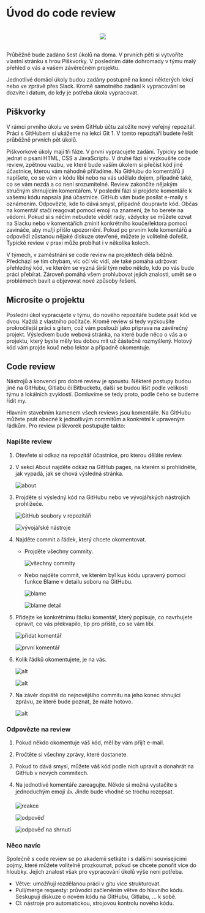 # Úvod do code review

<div align="center" width="100%;"><br/><img src="./images/meme.jpg"><br/><br/></div>

Průběžně bude zadáno šest úkolů na doma. V prvních pěti si vytvoříte vlastní stránku s hrou Piškvorky. V posledním dáte dohromady v týmu malý přehled o vás a vašem závěrečném projektu.

Jednotlivé domácí úkoly budou zadány postupně na konci některých lekcí nebo ve zprávě přes Slack. Kromě samotného zadání k vypracování se dozvíte i datum, do kdy je potřeba úkola vypracovat.

## Piškvorky

V rámci prvního úkolu ve svém GitHub účtu založíte nový veřejný repozitář. Práci s GitHubem si ukážeme na lekci Git 1. V tomto repozitáři budete řešit průběžně prvních pět úkolů.

Piškvorkové úkoly mají tři fáze. V první vypracujete zadání. Typicky se bude jednat o psaní HTML, CSS a JavaScriptu. V druhé fázi si vyzkoušíte code review, zpětnou vazbu, ve které bude vaším úkolem si přečíst kód jiné účastnice, kterou vám náhodně přiřadíme. Na GitHubu do komentářů jí napíšete, co se vám v kódu líbí nebo na vás udělalo dojem, případně také, co se vám nezdá a co není srozumitelné. Review zakončíte nějakým stručným shrnujícím komentářem. V poslední fázi si projdete komentáře k vašemu kódu napsala jiná účastnice. GitHub vám bude posílat e-maily s oznámením. Odpovězte, kde to dává smysl, případně doupravte kód. Občas na komentář stačí reagovat pomocí emoji na znamení, že ho berete na vědomí. Pokud si s něčím nebudete vědět rady, vždycky se můžete ozvat na Slacku nebo v komentářích zmínit konkrétního kouče/lektora pomocí zavináče, aby mu/jí přišlo upozornění. Pokud po prvním kole komentářů a odpovědí zůstanou nějaké diskuze otevřené, můžete je volitelně dořešit. Typické review v praxi může probíhat i v několika kolech.

V týmech, v zaměstnání se code review na projektech dělá běžně. Předchází se tím chybám, víc očí víc vidí, ale také pomáhá udržovat přehledný kód, ve kterém se vyzná širší tým nebo někdo, kdo po vás bude práci přebírat. Zároveň pomáhá všem prohlubovat jejich znalosti, umět se o problémech bavit a objevovat nové způsoby řešení.

## Microsite o projektu

Poslední úkol vypracujete v týmu, do nového repozitáře budete psát kód ve dvou. Každá z vlastního počítače. Kromě review si tedy vyzkoušíte prokročilejší práci s gitem, což vám poslouží jako příprava na závěrečný projekt. Výsledkem bude webová stránka, na které bude něco o vás a o projektu, který byste měly tou dobou mít už částečně rozmyšlený. Hotový kód vám projde kouč nebo lektor a případně okomentuje.

## Code review

Nástrojů a konvencí pro dobré review je spoustu. Některé postupy budou jiné na GitHubu, Gitlabu či Bitbucketu, další se budou lišit podle velikosti týmu a lokálních zvyklostí. Domluvíme se tedy proto, podle čeho se budeme řídit my.

Hlavním stavebním kamenem všech reviews jsou komentáře. Na GitHubu můžete psát obecné k jednotlivým commitům a konkrétní k upraveným řádkům. Pro review piškvorek postupujte takto:

### Napište review

1. Otevřete si odkaz na repozitář účastnice, pro kterou děláte review.

1. V sekci About najděte odkaz na GitHub pages, na kterém si prohlídněte, jak vypadá, jak se chová výsledná stránka.

   ![about](./images/about.png)

1. Projděte si výsledný kód na GitHubu nebo ve vývojářských nástrojích prohlížeče.

   ![GitHub soubory v repozitáři](./images/repository-files.png)

   ![vývojářské nástroje](./images/devtools.png)

1. Najděte commit a řádek, který chcete okomentovat.

   - Projděte všechny commity.

     ![všechny commity](./images/all-commits.png)

   - Nebo najděte commit, ve kterém byl kus kódu upravený pomocí funkce Blame v detailu soboru na GitHubu.

     ![blame](./images/blame.png)

     ![blame detail](./images/blame-detail.png)

1. Přidejte ke konkrétnímu řádku komentář, který popisuje, co navrhujete opravit, co vás překvapilo, tip pro příště, co se vám líbí.

   ![přidat komentář](./images/add-comment.png)

   ![první komentář](./images/comment.png)

1. Kolik řádků okomentujete, je na vás.

   ![alt](./images/alt.png)

   ![alt](./images/bem.png)

1. Na závěr dopiště do nejnovějšího commitu na jeho konec shnující zprávu, ze které bude poznat, že máte hotovo.

   ![alt](./images/summary.png)

### Odpovězte na review

1. Pokud někdo okomentuje váš kód, měl by vám přijít e-mail.

1. Pročtěte si všechny zprávy, které dostanete.

1. Pokud to dává smysl, můžete váš kód podle nich upravit a donahrát na GitHub v nových commitech.

1. Na jednotlivé komentáře zareagujte. Někde si možná vystačíte s jednoduchým emoji 👍. Jinde bude vhodné se trochu rozepsat.

   ![reakce](./images/reactions.png)

   ![odpověď](./images/response.png)

   ![odpověď na shrnutí](./images/summary-response.png)

### Něco navíc

Společně s code review se po akademii setkáte i s dalšími souvisejícími pojmy, které můžete volitelně prozkoumat, pokud se chcete ponořit více do hloubky. Jejich znalost však pro vypracování úkolů výše není potřeba.

- Větve: umožňují rozdělanou práci v gitu více strukturovat.
- Pull/merge requesty: průvodci začleněním větve do hlavního kódu. Seskupují diskuze o novém kódu na GitHubu, Gitlabu, … k sobě.
- CI: nástroje pro automatickou, strojovou kontrolu nového kódu.

